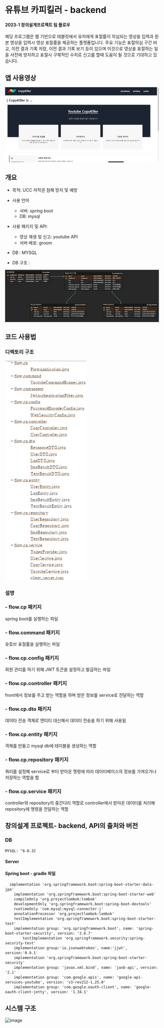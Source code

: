 # 유튜브 카피킬러 - backend
#### 2023-1 창의설계프로젝트 팀 플로우  
해당 프로그램은 웹 기반으로 테블릿에서 유저에게 표절률이 의심되는 영상을 입력과 원본 영상을 입력시 영상 표절률을 제공하는 플렛폼입니다.
주요 기능은 표절의심 구간 비교, 이전 결과 기록 저장, 이전 결과 기록 보기 등이 있으며 이것으로 영상을 표절하는 일을 사전에 방지하고 표절시 구체적인 수치로 신고를 할때 도움이 될 것으로 기대하고 있습니다. 

## 앱 사용영상   

<div align="center">  
  
[![Thumbnail](https://github.com/2023-CreativeDesign-flow/backend/blob/master/copykiller%20%EB%A9%94%EC%9D%B8.png)](https://youtu.be/ek_KhaDyGWw)    

</div>  
  
  
## 개요
  - 목적: UCC 저작권 침해 방지 및 예방    
  - 사용 언어
    - 서버: spring boot
    - DB: mysql
  - 사용 패키지 및 API:
    - 영상 재생 및 신고: youtube API  
    - 서버 배포: groom 
  
  - DB : MYSQL
  - DB 구조 :  

![img](https://github.com/2023-CreativeDesign-flow/backend/blob/master/DB%20%EA%B5%AC%EC%A1%B0.png)




  
  
  
  
  
  
  
## 코드 사용법  
### 디렉토리 구조
![img](https://github.com/2023-CreativeDesign-flow/backend/blob/master/spring%20boot%20%EA%B5%AC%EC%A1%B0.png)
### 설명
###   - flow.cp 패키지
spring boot를 실행하는 파일
  
###   - flow.command 패키지  
유튜브 표절률을 실행하는 파일
  
###   - flow.cp.config 패키지
회원 관리를 하기 위해 JWT 토큰을 설정하고 발급하는 파일
  
###   - flow.cp.controller 패키지
front에서 정보를 주고 받는 역할을 하며 받은 정보를 service로 전달하는 역할
  
###   - flow.cp.dto 패키지
데이타 전송 객체로 엔티티 대신해서 데이터 전송을 하기 위해 사용됨
  
###   - flow.cp.entity 패키지
객체를 만들고 mysql db에 테이블을 생성하는 역할

###   - flow.cp.repository 패키지
쿼리를 설정해 service로 부터 받아온 명령에 따라 데이터베이스의 정보를 가져오거나 저장하는 역할을 함
  
###   - flow.cp.service 패키지
controller와 repository의 중간다리 역할로 controller에서 받아온 데이터를 처리해 repository에 명령을 전달하는 역할
  

## 창의설계 프로젝트- backend, API의 출처와 버전
### DB
    MYSQL: ^8.0.32

#### Server
  #### Spring boot - gradle 파일
      implementation 'org.springframework.boot:spring-boot-starter-data-jpa'
    	implementation 'org.springframework.boot:spring-boot-starter-web'
    	compileOnly 'org.projectlombok:lombok'
    	developmentOnly 'org.springframework.boot:spring-boot-devtools'
    	runtimeOnly 'com.mysql:mysql-connector-j'
    	annotationProcessor 'org.projectlombok:lombok'
    	testImplementation 'org.springframework.boot:spring-boot-starter-test'
    	implementation group: 'org.springframework.boot', name: 'spring-boot-starter-security', version: '2.6.7'
    		testImplementation 'org.springframework.security:spring-security-test'
    	implementation group:'io.jsonwebtoken', name:'jjwt', version:'0.9.1'
    	implementation 'org.springframework.boot:spring-boot-starter-security'
    	implementation group: 'javax.xml.bind', name: 'jaxb-api', version: '2.1'
    	implementation group: 'com.google.apis', name: 'google-api-services-youtube', version: 'v3-rev212-1.25.0'
    	implementation group: 'com.google.oauth-client', name: 'google-oauth-client-jetty', version: '1.34.1'
 

## 시스템 구조
![image](https://github.com/Mkyupark/copykiller_backend/assets/102354411/dd8f6460-f4dd-422d-8e71-011c0555669e)

